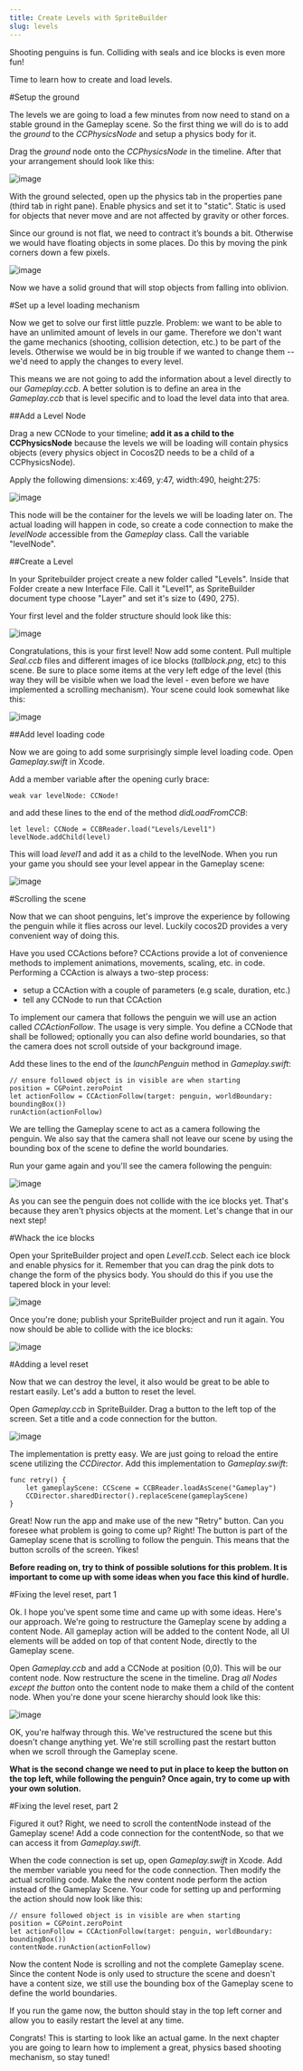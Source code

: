 ```yaml
---
title: Create Levels with SpriteBuilder
slug: levels
---
```


Shooting penguins is fun. Colliding with seals and ice blocks is even
more fun!

Time to learn how to create and load levels.

#Setup the ground

The levels we are going to load a few minutes from now need to stand on a
stable ground in the Gameplay scene. So the first thing we will do is to
add the *ground* to the *CCPhysicsNode* and setup a physics body for it.

Drag the *ground* node onto the *CCPhysicsNode* in the timeline. After
that your arrangement should look like this:

![image](https://s3.amazonaws.com/mgwu-misc/Spritebuilder+Tutorial/Spritebuilder_PhysicsNode.png)

With the ground selected, open up the physics tab in the properties pane
(third tab in right pane). Enable physics and set it to "static". Static
is used for objects that never move and are not affected by gravity or
other forces.

Since our ground is not flat, we need to contract it’s bounds a bit.
Otherwise we would have floating objects in some places. Do this by
moving the pink corners down a few pixels.

![image](https://s3.amazonaws.com/mgwu-misc/Spritebuilder+Tutorial/ground.png)

Now we have a solid ground that will stop objects from falling into
oblivion.

#Set up a level loading mechanism

Now we get to solve our first little puzzle. Problem: we want to be able
to have an unlimited amount of levels in our game. Therefore we don't
want the game mechanics (shooting, collision detection, etc.) to be part
of the levels. Otherwise we would be in big trouble if we wanted to
change them -- we'd need to apply the changes to every level.

This means we are not going to add the information about a level
directly to our *Gameplay.ccb*. A better solution is to define an area
in the *Gameplay.ccb* that is level specific and to load the level data
into that area.

##Add a Level Node

Drag a new CCNode to your timeline; **add it as a child to the
CCPhysicsNode** because the levels we will be loading will contain
physics objects (every physics object in Cocos2D needs to be a child of
a CCPhysicsNode).

Apply the following dimensions: x:469, y:47, width:490, height:275:

![image](https://s3.amazonaws.com/mgwu-misc/Spritebuilder+Tutorial/Spritebuilder_LevelNode.png)

This node will be the container for the levels we will be loading later
on. The actual loading will happen in code, so create a code connection
to make the *levelNode* accessible from the *Gameplay* class. Call the
variable "levelNode".

##Create a Level

In your Spritebuilder project create a new folder called "Levels".
Inside that Folder create a new Interface File. Call it "Level1", as SpriteBuilder document type choose "Layer" and set it's size to (490, 275).

Your first level and the folder structure should look like this:

![image](https://s3.amazonaws.com/mgwu-misc/Spritebuilder+Tutorial/Spritebuilder_Levels.png)

Congratulations, this is your first level! Now add some content. Pull
multiple *Seal.ccb* files and different images of ice blocks
(*tallblock.png*, etc) to this scene. Be sure to place some items at the
very left edge of the level (this way they will be visible when we load
the level - even before we have implemented a scrolling mechanism). Your
scene could look somewhat like this:

![image](https://s3.amazonaws.com/mgwu-misc/Spritebuilder+Tutorial/Spritebuilder_FirstLevel.png)

##Add level loading code

Now we are going to add some surprisingly simple level loading code.
Open *Gameplay.swift* in Xcode.

Add a member variable after the opening curly brace:

	weak var levelNode: CCNode!

and add these lines to the end of the method *didLoadFromCCB*:

    let level: CCNode = CCBReader.load("Levels/Level1")
    levelNode.addChild(level)

This will load *level1* and add it as a child to the levelNode. When you
run your game you should see your level appear in the Gameplay scene:

![image](https://s3.amazonaws.com/mgwu-misc/Spritebuilder+Tutorial/Spritebuilder_LevelLoadingWorks.png)

#Scrolling the scene

Now that we can shoot penguins, let's improve the experience by
following the penguin while it flies across our level. Luckily cocos2D
provides a very convenient way of doing this.

Have you used CCActions before? CCActions provide a lot of convenience
methods to implement animations, movements, scaling, etc. in code.
Performing a CCAction is always a two-step process:

-   setup a CCAction with a couple of parameters (e.g scale, duration,
    etc.)
-   tell any CCNode to run that CCAction

To implement our camera that follows the penguin we will use an action
called *CCActionFollow*. The usage is very simple. You define a CCNode
that shall be followed; optionally you can also define world boundaries,
so that the camera does not scroll outside of your background image.

Add these lines to the end of the *launchPenguin* method in
*Gameplay.swift*:

    // ensure followed object is in visible are when starting
    position = CGPoint.zeroPoint
    let actionFollow = CCActionFollow(target: penguin, worldBoundary: boundingBox())
    runAction(actionFollow)

We are telling the Gameplay scene to act as a camera following the
penguin. We also say that the camera shall not leave our scene by using
the bounding box of the scene to define the world boundaries.

Run your game again and you'll see the camera following the penguin:

![image](https://s3.amazonaws.com/mgwu-misc/Spritebuilder+Tutorial/Scrolling.gif)

As you can see the penguin does not collide with the ice blocks yet.
That's because they aren't physics objects at the moment. Let's change
that in our next step!

#Whack the ice blocks

Open your SpriteBuilder project and open *Level1.ccb*. Select each ice
block and enable physics for it. Remember that you can drag the pink
dots to change the form of the physics body. You should do this if you
use the tapered block in your level:

![image](https://s3.amazonaws.com/mgwu-misc/Spritebuilder+Tutorial/Spritebuilder_TaperedBlocks.png)

Once you're done; publish your SpriteBuilder project and run it again.
You now should be able to collide with the ice blocks:

![image](https://s3.amazonaws.com/mgwu-misc/Spritebuilder+Tutorial/Spritebuilder_Collision.png)

#Adding a level reset

Now that we can destroy the level, it also would be great to be able to
restart easily. Let's add a button to reset the level.

Open *Gameplay.ccb* in SpriteBuilder. Drag a button to the left top of
the screen. Set a title and a code connection for the button.

![image](https://s3.amazonaws.com/mgwu-misc/Spritebuilder+Tutorial/Spritebuilder_Retry_Button.png)

The implementation is pretty easy. We are just going to reload the
entire scene utilizing the *CCDirector*. Add this implementation to
*Gameplay.swift*:

	func retry() {
		let gameplayScene: CCScene = CCBReader.loadAsScene("Gameplay")
		CCDirector.sharedDirector().replaceScene(gameplayScene)
	}

Great! Now run the app and make use of the new "Retry" button. Can you
foresee what problem is going to come up? Right! The button is part of
the Gameplay scene that is scrolling to follow the penguin. This means
that the button scrolls of the screen. Yikes!

**Before reading on, try to think of possible solutions for this
problem. It is important to come up with some ideas when you face this
kind of hurdle.**

#Fixing the level reset, part 1

Ok. I hope you've spent some time and came up with some ideas. Here's
our approach. We're going to restructure the Gameplay scene by adding a
content Node. All gameplay action will be added to the content Node, all
UI elements will be added on top of that content Node, directly to the
Gameplay scene.

Open *Gameplay.ccb* and add a CCNode at position (0,0). This will be our
content node. Now restructure the scene in the timeline. Drag *all Nodes
except the button* onto the content node to make them a child of the
content node. When you're done your scene hierarchy should look like
this:

![image](https://s3.amazonaws.com/mgwu-misc/Spritebuilder+Tutorial/Spritebuilder_rearrangeContentNode.png)

OK, you're halfway through this. We've restructured the scene but this
doesn't change anything yet. We're still scrolling past the restart
button when we scroll through the Gameplay scene.

**What is the second change we need to put in place to keep the button
on the top left, while following the penguin? Once again, try to come up
with your own solution.**

#Fixing the level reset, part 2

Figured it out? Right, we need to scroll the contentNode instead of the
Gameplay scene! Add a code connection for the contentNode, so that we
can access it from *Gameplay.swift*.

When the code connection is set up, open *Gameplay.swift* in Xcode. Add the
member variable you need for the code connection. Then modify the actual
scrolling code. Make the new content node perform the action instead of
the Gameplay Scene. Your code for setting up and performing the action
should now look like this:

    // ensure followed object is in visible are when starting
    position = CGPoint.zeroPoint
    let actionFollow = CCActionFollow(target: penguin, worldBoundary: boundingBox())
    contentNode.runAction(actionFollow)

Now the content Node is scrolling and not the complete Gameplay scene.
Since the content Node is only used to structure the scene and doesn't
have a content size, we still use the bounding box of the Gameplay scene to define the world boundaries.

If you run the game now, the button should stay in the top left corner
and allow you to easily restart the level at any time.

Congrats! This is starting to look like an actual game. In the next
chapter you are going to learn how to implement a great, physics based
shooting mechanism, so stay tuned!
